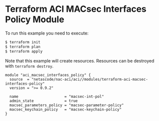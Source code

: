 <!-- BEGIN_TF_DOCS -->
# Terraform ACI MACsec Interfaces Policy Module

To run this example you need to execute:

```bash
$ terraform init
$ terraform plan
$ terraform apply
```

Note that this example will create resources. Resources can be destroyed with `terraform destroy`.

```hcl
module "aci_macsec_interfaces_policy" {
  source  = "netascode/nac-aci/aci//modules/terraform-aci-macsec-interfaces-policy"
  version = ">= 0.9.2"

  name                     = "macsec-int-pol"
  admin_state              = true
  macsec_parameters_policy = "macsec-parameter-policy"
  macsec_keychain_policy   = "macsec-keychain-policy"
}
```
<!-- END_TF_DOCS -->